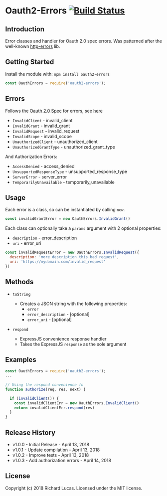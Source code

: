 # Oauth2-Errors [![Build Status](https://secure.travis-ci.org/ralucas/oauth2-errors.png?branch=master)](http://travis-ci.org/ralucas/oauth2-errors)

## Introduction
Error classes and handler for Oauth 2.0 spec errors.  Was patterned after the well-known [http-errors](https://npmjs.com/http-errors) lib.

## Getting Started
Install the module with: `npm install oauth2-errors`

```js
const OauthErrors = require('oauth2-errors');
```

## Errors
Follows the [Oauth 2.0 Spec](https://tools.ietf.org/html/rfc6749) for errors, see [here](https://tools.ietf.org/html/rfc6749#section-5.2)

- `InvalidClient` - invalid_client
- `InvalidGrant` - invalid_grant
- `InvalidRequest` - invalid_request
- `InvalidScope` - invalid_scope
- `UnauthorizedClient` - unauthorized_client
- `UnauthorizedGrantType` - unauthorized_grant_type

And Authorization Errors:

- `AccessDenied` - access_denied
- `UnsupportedResponseType` - unsupported_response_type
- `ServerError` - server_error
- `TemporarilyUnavailable` - temporarily_unavailable

## Usage
Each error is a class, so can be instantiated by calling `new`.

```js
const invalidGrantError = new OauthErrors.InvalidGrant()
``` 

Each class can optionally take a `params` argument with 2 optional properties:
- `description` - error_description
- `uri` - error_uri

```js
const invalidRequestError = new OauthErrors.InvalidRequest({
  description: 'more description this bad request', 
  uri: 'https://mydomain.com/invalid_request'
})
```

## Methods

- `toString`
  - Creates a JSON string with the following properties:
    - `error`
    - `error_description` - [optional]
    - `error_uri` - [optional]

- `respond`
  - ExpressJS convenience response handler
  - Takes the ExpressJS `response` as the sole argument

## Examples

```js
const OauthErrors = require('oauth2-errors');
...

// Using the respond convenience fn
function authorize(req, res, next) {

  if (invalidClient()) {
    const invalidClientErr = new OauthErrors.InvalidClient()
    return invalidClientErr.respond(res)
  }
}
```

## Release History
* v1.0.0 - Initial Release - April 13, 2018
* v1.0.1 - Update compilation - April 13, 2018
* v1.0.2 - Improve tests - April 13, 2018
* v1.0.3 - Add authorization errors - April 14, 2018

## License
Copyright (c) 2018 Richard Lucas. Licensed under the MIT license.
